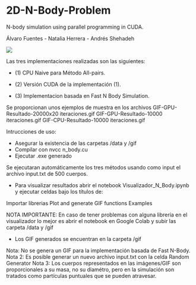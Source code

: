 # 2D-N-Body-Problem
N-body simulation using parallel programming in CUDA.

Álvaro Fuentes - Natalia Herrera - Andrés Shehadeh

![](https://puu.sh/GBY5z/8b84c0047c.gif)

Las tres implementaciones realizadas son las siguientes:

* (1) CPU Naive para Método All-pairs.

* (2) Versión CUDA de la implementación (1).

* (3) Implementacion basada en Fast N Body Simulation.


Se proporcionan unos ejemplos de muestra en los archivos
GIF-GPU-Resultado-20000x20 iteraciones.gif
GIF-GPU-Resultado-10000 iteraciones.gif
GIF-CPU-Resultado-10000 iteraciones.gif

Intrucciones de uso:

- Asegurar la existencia de las carpetas /data y /gif
- Compilar con nvcc n_body.cu
- Ejecutar .exe generado

Se ejecutaran automáticamente los tres métodos usando como input el archivo input.txt de 500 cuerpos.

- Para visualizar resultados abrir el notebook Visualizador_N_Body.ipynb 
y ejecutar celdas bajo los títulos de: 

Importar librerias
Plot and generate GIF functions
Examples

NOTA IMPORTANTE: En caso de tener problemas con alguna librería en el visualizador lo mejor es abrir el notebook en 
Google Colab y subir las carpeta /data y /gif

- Los GIF generados se encuentran en la carpeta /gif

Nota: No se genera un GIF para la implementación basada de Fast N-Body.
Nota 2: Es posible generar un nuevo archivo input.txt con la celda Random Generator
Nota 3: Los cuerpos representados en las imágenes/GIF son proporcionales a su masa, no su diamétro, pero en la simulación son 
tratados como partículas puntuales que se pueden atravesar.  
